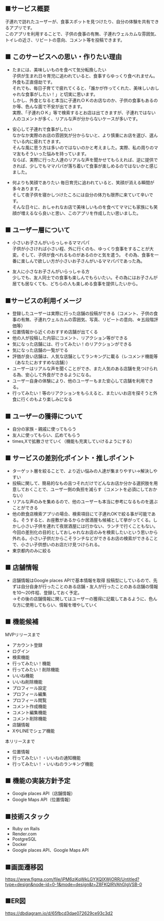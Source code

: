 ## ■サービス概要
子連れで訪れたユーザーが、食事スポットを見つけたり、自分の体験を共有できるアプリです。<br />
このアプリを利用することで、子供の食事の有無、子連れウェルカムな雰囲気、トイレの近さ、リピートの意向、コメント等を投稿できます。<br />

## ■ このサービスへの思い・作りたい理由
- たまには、美味しいものを食べて気分転換したい<br />
子供が生まれ日々育児に追われていると、食事すらゆっくり食べれません。外食も正直億劫です。<br />
それでも、毎日子育てで疲れてくると、「誰かが作ってくれた、美味しいおしゃれな食事がしたい！」と切実に思います。<br />
しかし、外食となると本当に子連れＯＫのお店なのか、子供の食事もあるのか等、色んな面で不安が出てきます。<br />
実際、「子連れＯＫ」等で検索するとお店は出てきますが、子連れではない人のコメントが多く、リアルな声が分からないケースが多いです。

- 安心して子連れで食事がしたい<br />
なかなか実際のお店の雰囲気が分からないと、より慎重にお店を選び、選んでいる内に疲れてきます。<br />
そんな風に思う方は多いのではないのかと考えました。実際、私の周りのママ友もそういった悩みを持っています。<br />
ならば、実際に行った人達のリアルな声を聞かせてもらえれば、逆に提供できれば、少しでもママパパが落ち着いて食事が楽しめるのではないかと感じました。

- 何よりも笑顔でありたい
毎日育児に追われていると、笑顔が消える瞬間が多々あります。<br />
そして夜子供を寝かしつけたころには自分の体力も限界に来ていて辛いです。<br />
そんな日々に、おしゃれなお店で美味しいものを食べてママにも家族にも笑顔が増えるなら良いと思い、このアプリを作成したい思いました。<br />

## ■ ユーザー層について
- 小さいお子さんがいらっしゃるママパパ<br />
子供が小さければ小さい程、外に行くのも、ゆっくり食事をすることが大変。そして、子供が食べれるものがあるのかと気を遣う。
その為、食事を一番に楽しんで欲しい方が小さいお子さんがいるママパパであった為。

- 友人に小さなお子さんがいらっしゃる方<br />
少しでも、友人同士での食事も楽しんでもらいたい。その為にはお子さんが居ても居なくても、どちらの人も楽しめる食事を提供したいから。

## ■サービスの利用イメージ
- 登録したユーザーは実際に行った店舗の投稿ができる（コメント、子供の食事の有無、子連れウェルカムの雰囲気、写真、リピートの意向、☆五段階評価等）<br />
- 位置情報から近くのおすすめ店舗が出てくる<br />
- 他の人が投稿した内容にコメント、リアクション等ができる<br />
- 気になった店舗には、行ってみたい！のリアクションができる<br />
- 気になった店舗の一覧がでる<br />
- 評価が良い店舗は、人気な店舗としてランキングに載る（レコメンド機能等（あなたにおすすめな店舗））<br />
- ユーザーはリアルな声を聞くことができ、また人気のある店舗を見つけられる為、安心して外食ができるようになる。<br />
- ユーザー自身の体験により、他のユーザーもまた安心して店舗を利用できる。<br />
- 行ってみたい！等のリアクションをもらえると、またいいお店を探そうと外食に行くのもより楽しみになる<br />

## ■ ユーザーの獲得について
- 自分の家族・親戚に使ってもらう<br />
- 友人に使ってもらい、広めてもらう<br />
- times,Xで拡散させていく（機能も充実していけるようにする）<br />

## ■ サービスの差別化ポイント・推しポイント
- ターゲット層を絞ることで、より近い悩みの人達が集まりやすい→解決しやすい<br />
- 投稿に関して、簡易的なもの且つそれだけでどんなお店か分かる選択肢を用意しておくことで、ユーザー側の負担を減らす（コメントを必須にしておかない）<br />
- リアルな声のみを集めるので、他のユーザーも本当に参考になるものを選ぶことができる<br />
- 他の飲食店検索アプリの場合、検索項目にて子連れOKで絞る事が可能である。そうすると、お座敷があるからか居酒屋も候補として挙がってくる。しかし小さい子供を連れて夜居酒屋には行かない、ランチで行くこともない。今回の差別化の目的としておしゃれなお店のみを検索したいという思いから外れる。小さい子供だからこそランチなどができるお店の検索ができることで、小さい子供想いのお店だけ見つけられる。<br />
- 東京都内のみに絞る<br />

## ■ 店舗情報
- 店舗情報はGoogle places APIで基本情報を取得
投稿型にしているので、先ずは自分自身が行ったことのある店舗・友人が行ったことのある店舗の情報を10～20件程、登録しておく予定。<br />
→その後の店舗情報に関してはユーザーの獲得に記載してあるように、色んな方に使用してもらい、情報を増やしていく

## ■ 機能候補
MVPリリースまで<br />
- アカウント登録<br />
- ログイン<br />
- 検索機能<br />
- 行ってみたい！機能<br />
- 行ってみたい！削除機能<br />
- いいね機能<br />
- いいね削除機能<br />
- プロフィール設定<br />
- プロフィール編集<br />
- プロフィール閲覧<br />
- コメント作成機能<br />
- コメント編集機能<br />
- コメント削除機能<br />
- 店舗情報<br />
- XやLINEでシェア機能<br />

本リリースまで<br />
- 位置情報<br />
- 行ってみたい！・いいねの通知機能<br />
- 行ってみたい！・いいねのランキング機能<br />

## ■ 機能の実装方針予定
- Google places API（店舗情報）<br />
- Google Maps API（位置情報）<br />

## ■技術スタック
- Ruby on Rails<br />
- Render.com<br />
- PostgreSQL<br />
- Docker<br />
- Google places API、Google Maps API<br />

## ■画面遷移図
https://www.figma.com/file/jPM6ziKqWkLGYXQIXWjORR/Untitled?type=design&node-id=0-1&mode=design&t=Z8FKQIRVAhGlgVSB-0

## ■ER図
https://dbdiagram.io/d/65fbcd3dae072629ce93c3d2
